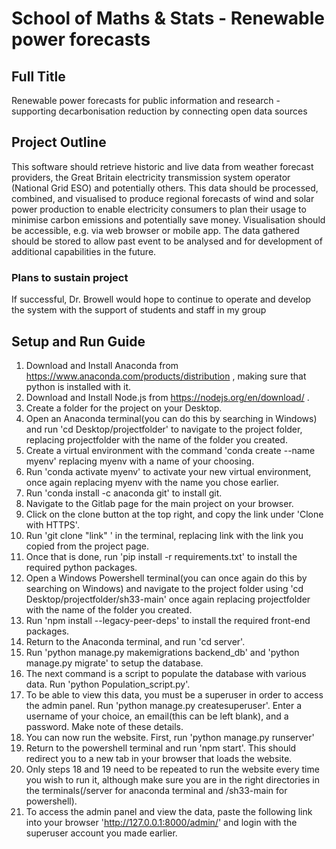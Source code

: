 # School of Maths & Stats - Renewable power forecasts

## Full Title

Renewable power forecasts for public information and research - supporting decarbonisation reduction by connecting
open data sources

## Project Outline

This software should retrieve historic and live data from weather forecast providers, the Great Britain electricity transmission system operator (National Grid ESO) and potentially others. This data should be processed, combined, and visualised to produce regional forecasts of wind and solar power production to enable electricity consumers to plan their usage to minimise carbon emissions and potentially save money. Visualisation should be accessible, e.g. via web browser or mobile app. The data gathered should be stored to allow past event to be analysed and for development of additional capabilities in the future.

### Plans to sustain project

If successful, Dr. Browell would hope to continue to operate and develop the system with the support of students and staff in my group

## Setup and Run Guide

1. Download and Install Anaconda from https://www.anaconda.com/products/distribution , making sure that python is installed with it.
2. Download and Install Node.js from https://nodejs.org/en/download/ .
3. Create a folder for the project on your Desktop.
4. Open an Anaconda terminal(you can do this by searching in Windows) and run 'cd Desktop/projectfolder' to navigate to the project folder, replacing projectfolder with the name of the folder you created.
5. Create a virtual environment with the command 'conda create --name myenv' replacing myenv with a name of your choosing.
6. Run 'conda activate myenv' to activate your new virtual environment, once again replacing myenv with the name you chose earlier.
7. Run 'conda install -c anaconda git' to install git.
8. Navigate to the Gitlab page for the main project on your browser.
9. Click on the clone button at the top right, and copy the link under 'Clone with HTTPS'.
10. Run 'git clone "link" ' in the terminal, replacing link with the link you copied from the project page.
11. Once that is done, run 'pip install -r requirements.txt' to install the required python packages.
12. Open a Windows Powershell terminal(you can once again do this by searching on Windows) and navigate to the project folder using 'cd Desktop/projectfolder/sh33-main' once again replacing projectfolder with the name of the folder you created.
13. Run 'npm install --legacy-peer-deps' to install the required front-end packages.
14. Return to the Anaconda terminal, and run 'cd server'.
15. Run 'python manage.py makemigrations backend_db' and 'python manage.py migrate' to setup the database.
16. The next command is a script to populate the database with various data. Run 'python Population_script.py'.
17. To be able to view this data, you must be a superuser in order to access the admin panel. Run 'python manage.py createsuperuser'. Enter a username of your choice, an email(this can be left blank), and a password. Make note of these details.
18. You can now run the website. First, run 'python manage.py runserver'
19. Return to the powershell terminal and run 'npm start'. This should redirect you to a new tab in your browser that loads the website.
20. Only steps 18 and 19 need to be repeated to run the website every time you wish to run it, although make sure you are in the right directories in the terminals(/server for anaconda terminal and /sh33-main for powershell).
21. To access the admin panel and view the data, paste the following link into your browser 'http://127.0.0.1:8000/admin/' and login with the superuser account you made earlier.
